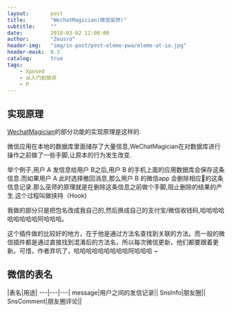 ```yaml
---
layout:       post
title:        "WechatMagician(微信巫师)"
subtitle:     ""
date:         2018-03-02 12:00:00
author:       "Zeusro"
header-img:   "img/in-post/post-eleme-pwa/eleme-at-io.jpg"
header-mask:  0.3
catalog:      true
tags:
    - Xposed
    - 从入门到放弃
    - P
---
```


## 实现原理

[WechatMagician](https://github.com/Gh0u1L5/WechatMagician)的部分功能的实现原理是这样的.

微信应用在本地的数据库里面储存了大量信息,WeChatMagician在对数据库进行操作之前做了一些手脚,让原本的行为发生改变.

举个例子,用户 A 发信息给用户 B之后,用户 B 的手机上面的应用数据库会保存这条信息.而如果用户 A 此时选择撤回消息,那么用户 B 的微信app 会删除相应的这条信息记录.那么巫师的原理就是在删除这条信息之前做个手脚,阻止删除的结果的产生.这个过程叫做挟持（Hook)

我做的部分只是把包名改成我自己的,然后换成自己的支付宝/微信收钱码,哈哈哈哈哈哈哈哈哈阿哈哈哈。

这个插件做的比较好的地方，在于他是通过方法名查找到关联的方法。而一般的微信插件都是通过直接找到混淆后的方法名，所以每次微信更新，他们都要跟着更新。可惜，作者弃坑了，哈哈哈哈哈哈哈哈哈阿哈哈哈 ~

## 微信的表名

|表名|用途|
---|---|---|
message|用户之间的发信记录||
SnsInfo|朋友圈||
SnsComment|朋友圈评论||